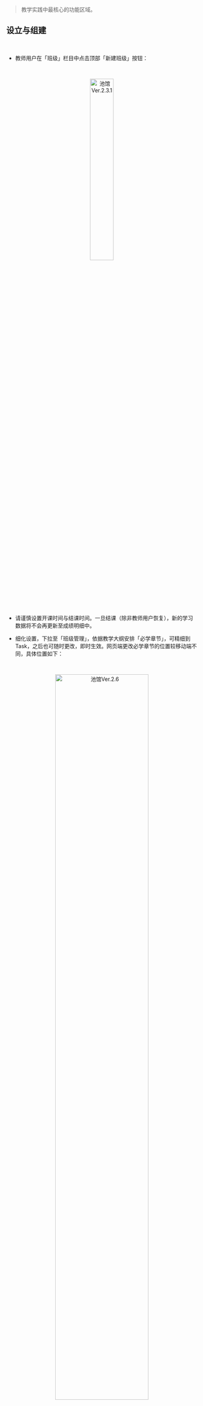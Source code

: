 > 教学实践中最核心的功能区域。

## 设立与组建
<br>

- 教师用户在「班级」栏目中点击顶部「新建班级」按钮：

<br>
<p align="center">
<img src="_pic/09.png" width="35%" alt="池馆Ver.2.3.1">
</p>
<br>

- 请谨慎设置开课时间与结课时间。一旦结课（除非教师用户恢复），新的学习数据将不会再更新至成绩明细中。

- 细化设置，下拉至「班级管理」，依据教学大纲安排「必学章节」，可精细到 Task，之后也可随时更改，即时生效。网页端更改必学章节的位置较移动端不同，具体位置如下：

<br>
<p align="center">
<img src="_pic/网页端更改必学章节.png" width="70%" alt="池馆Ver.2.6">
</p>

- 让学生扫描「班级二维码」，或输入「班级码」，申请入班，老师对照花名册予以审批。同理，学生提出「退班申请」也须教师批准方可生效。

<br>
<p align="center">
<img src="_pic/11.png" width="35%" alt="池馆Ver.2.3.1">
</p>
<br>

!> 学生必须[激活](Sign-up?id=激活资源)对应班级设定的教材后，才能入班。

- 可通过底部「其他」功能中的「复制班级」复制本班级的章节设置、评分设置以及班级成员，在此基础上再去微调，适用于同班级新学期开课以及同学期教授多个班级的情况，免去完全重新设置的繁琐。

</br>

## 签到、通知、投票
<br>

- 以签到代替点名，通过当堂发送签到码即可实现线上点名。Tip：通过缩短签到时长，可有效限制学生之间的“互帮互助”。

<br>
<p align="center">
<img src="_pic/13.png" width="35%" alt="池馆Ver.2.3.1">
</p>
<br>

- 发布任务后，班内学生每次完成，教师用户都会在 <span class='highlight'>站内信</span> 收到系统推送的提示。相应地，学生用户也会在站内信  <span class='highlight'>站内信</span> 中收到班级内的新任务提示。

- 「投票」功能会自动保存之前的发布记录，可在不同班级内发送相同投票，也可在模版基础上进行调整。

!> 「投票」默认为匿名投票，无法查看单个学生的选择。

<br>

## 作业
<br>

- 「作业」一般用于发布一次性的开放式任务，如 Writing, Speaking, Presenting 等。

- 发布「写作类型」的作业时，可在「发放设置」中点亮「使用机器批改」，并自主设定关键词汇（防偏题）和字数限制，以及相应权重。最终分数包含三个权重，相加须为100%。参考流程如下：

<div id="homework">

<i class="ps-icon ps-icon-girl-user"></i>&nbsp;&nbsp;<strong>教师在发放时设置：</strong>

**a.** 机器批改权重 <mark>80%</mark>；<br>
**b.** 词数要求 140；词数权重 <mark>10%</mark>；<br>
**c.** 关键词：school、teacher 关键词权重 <mark>10%</mark>；<br>

<i class="ps-icon ps-icon-cinch"></i>&nbsp;&nbsp;<strong>学生提交作业：</strong> <br>

**a.** AI给文章语言质量的评分为 **80** 分（满分100分）；<br>
**b.** 词数 145，达到规定词数，得 **100** 分 ；<br>
**c.** 文中有 teacher 但未出现 school，扣题率50%，得 **50** 分；<br>

<i class="ps-icon ps-icon-sign"></i>&nbsp;&nbsp;<strong>该学生最终得分为：</strong> <br>

**80** × <mark>80%</mark> + **100** × <mark>10%</mark> + **50** × <mark>10%</mark> = **79分**

<i class="ps-icon ps-icon-aim"></i>&nbsp;&nbsp;<strong>教师主动修改：</strong><br>

**a.** 教师阅读文章后，认为AI批改过于严格，手动将得分改为 <strong>85</strong> 分；<br>
**b.** 该学生的最终得分调整为：<strong>85</strong> 分

</div>

- 当前版本允许学生以「语音」形式提交作业，也提供智能语音批改，AI的语音评分标准与文本评分标准差异较大，无法识别字数和关键词，仅依据“流畅度”和“准确度”赋分，请谨慎参考。

- 教师用户可在「发放设置」中设置时长限制，目前最长 300 秒。

!> 若不点亮「使用机器批改」，所有学生只要提交内容，均默认满分。

- 教师用户可随时手动赋分，在任务界面下拉，点击学生用户名（已提交作业的会标绿），即可更改具体学生的分数。

<br>

## 练习
<br>

- 「练习」 一般用于发布[题库](/Structure?id=题库)和班级选定[教材](Structure?id=数字化教材)中的题目，可选任意数目，任意组合，作为随堂测试或课后作业。

- 支持「题目乱序」，每个学生用户看到的任务中的题目顺序均为随机。

<br>

## 题库、无纸化考试 
<br>

- 无纸化考试系统无须另外购买，教师用户可免费使用。移动端、网页端通用。

<br>
<p align="center">
<img src="_pic/考试界面.png" width="70%" alt="池馆Ver.2.6">
</p>
<br>

- 依托后台搭建好的「模版库」，可自动生成试卷。目前已建立&即将建立的考试模版（已建立模版均已参考考试大纲调整为最新版本）：
	- [x] PRETCO-A 级
	- [ ] PRETCO-B 级
	- [x] 考研英语一
	- [ ] 考研英语二
	- [x] CET-4
	- [ ] CET-6

- 如需使用「试卷库」中的定制试卷，请<span class="highlight">请联系我社当地业务人员</span>。

- 支持「选项乱序」，开启后，选择题中的选项会被打乱展示。

- 支持「倒计时」和「答题卡总览」功能，学生在考试过程中可随时查看<span class="highlight">剩余时间</span>以及<span class="highlight">未答题目</span>。

<br>
<div class="pc-container">
<img src="_pic/倒计时与答题卡.png" width="80%" alt="池馆Ver.2.6">
</div>
<br>

- 支持「切屏甄别」功能，教师可在创建界面设置切屏超过n次将学生踢出考试或标记为作弊。

- 试卷中若有主观题（如翻译、写作），可开启「机器自动批改」,批改逻辑与发布「作业」时相同，教师用户也可随时修改，手动赋分。

- 注意，在设定的考试时间内可将学生已提交的试卷「打回」，继续答题，一旦超过考试截止时间，则无法使用此操作，请知晓。

- 如需使用池馆系统进行高利害、大范围考试，<span class="highlight">请提前联系我社业务人员</span>，以便定制试卷，并做好应急预案。

<br>

## 教学监控
<br>

- 从班级内点进对应教材，可随时查看单个学生的学习情况。方便老师适时进行教学干预。也可就教材内某个具体内容发起班级讨论。

<br>
<p align="center">
<img src="_pic/班级监管与班内论坛.png" width="80%" alt="池馆Ver.2.6">
</p>
<br>

- 也可对整个班级的学习进度形成顶层把握。可在网页端导出为excel表单。

- 支持「刷题检测」，系统会自动记录异常答题情况，并以「刷题率」呈现在「成绩详情」中。目前此数据仅限在网页端查看。

- 在考试模式下，教师可点击每个学生的<span class="highlight">监考</span>按钮，查看学生的操作记录（如:何时进入考试，何时重新进入，何时提交，切屏次数等）。

<br>

## 形成性评估
<br>

- 允许教师在「结课」前任意修改评分权重，以便根据教学的实际情况及时调整。每项还可单独设置「设定范围」（即排除哪些任务，计入哪些任务），可适应各种教学需要。

- 可在「班级管理」- 「成绩汇总」（网页端为「成绩详情」）中查看每个学生具体的得分情况。

<br>
<p align="center">
<img src="_pic/17.jpg" width="70%" alt="池馆Ver.2.3.1">
</p>
<br>

- 若需导出 Excel 格式的成绩汇总请在网页端操作，目前支持对调表格的行和列，来优化显示。（均位于各详情界面的右上角）

<br>

## 学校管理员
<br>

- 教务部门若有监管老师线上课程实施情况的需要，请联系当地业务人员，协助开通<span class="highlight">学校管理员账号</span>。

- 开通后，请从网页端登陆，可查看本校所有班级的运行情况,以及教师的工作统计（发布任务的数量）。

- 支持以学年、学期、教师姓名以及班级状态筛选查看。

- 学校管理员可以统一发布任务、作业、考试，一次发布即可在本校所有教学班级生效。

<br>
<p align="center">
<img src="_pic/学校管理员账户.png" width="70%" alt="池馆Ver.2.6">
</p>